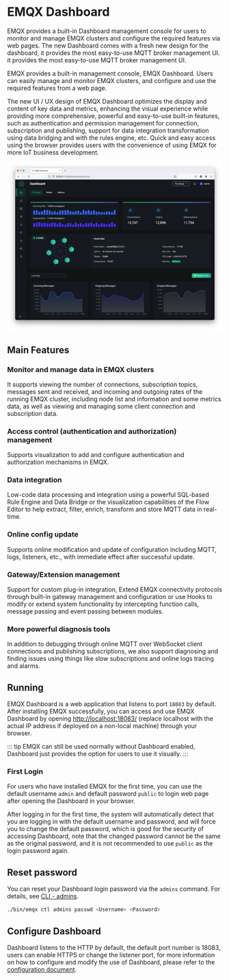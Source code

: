 # EMQX Dashboard

EMQX provides a built-in Dashboard management console for users to monitor and manage EMQX clusters and configure the required features via web pages. The new Dashboard comes with a fresh new design for the dashboard, it provides the most easy-to-use MQTT broker management UI. it provides the most easy-to-use MQTT broker management UI.

EMQX provides a built-in management console, EMQX Dashboard. Users can easily manage and monitor EMQX clusters, and configure and use the required features from a web page.

The new UI / UX design of EMQX Dashboard optimizes the display and content of key data and metrics, enhancing the visual experience while providing more comprehensive, powerful and easy-to-use built-in features, such as authentication and permission management for connection, subscription and publishing, support for data integration transformation using data bridging and with the rules engine, etc. Quick and easy access using the browser provides users with the convenience of using EMQX for more IoT business development.

![image](./assets/dashboard-preview.png)

## Main Features

### Monitor and manage data in EMQX clusters

It supports viewing the number of connections, subscription topics, messages sent and received, and incoming and outgoing rates of the running EMQX cluster, including node list and information and some metrics data, as well as viewing and managing some client connection and subscription data.

### Access control (authentication and authorization) management

Supports visualization to add and configure authentication and authorization mechanisms in EMQX.

### Data integration

Low-code data processing and integration using a powerful SQL-based Rule Engine and Data Bridge or the visualization capabilities of the Flow Editor to help extract, filter, enrich, transform and store MQTT data in real-time.

### Online config update

Supports online modification and update of configuration including MQTT, logs, listeners, etc., with immediate effect after successful update.

### Gateway/Extension management

Support for custom plug-in integration, Extend EMQX connectivity protocols through built-in gateway management and configuration or use Hooks to modify or extend system functionality by intercepting function calls, message passing and event passing between modules.

### More powerful diagnosis tools

In addition to debugging through online MQTT over WebSocket client connections and publishing subscriptions, we also support diagnosing and finding issues using things like slow subscriptions and online logs tracing and alarms.

## Running

EMQX Dashboard is a web application that listens to port `18083` by default. After installing EMQX successfully, you can access and use EMQX Dashboard by opening <http://localhost:18083/> (replace localhost with the actual IP address if deployed on a non-local machine) through your browser.

::: tip
EMQX can still be used normally without Dashboard enabled, Dashboard just provides the option for users to use it visually.
:::

### First Login

For users who have installed EMQX for the first time, you can use the default username `admin` and default password `public` to login web page after opening the Dashboard in your browser.

After logging in for the first time, the system will automatically detect that you are logging in with the default username and password, and will force you to change the default password, which is good for the security of accessing Dashboard, note that the changed password cannot be the same as the original password, and it is not recommended to use `public` as the login password again.

## Reset password

You can reset your Dashboard login password via the `admins` command. For details, see [CLI - admins](../admin/cli.md#admins).

```bash
./bin/emqx ctl admins passwd <Username> <Password>
```

## Configure Dashboard

Dashboard listens to the HTTP by default, the default port number is 18083, users can enable HTTPS or change the listener port, for more information on how to configure and modify the use of Dashboard, please refer to the [configuration document](../configuration/configuration-manual.md#dashboard).
